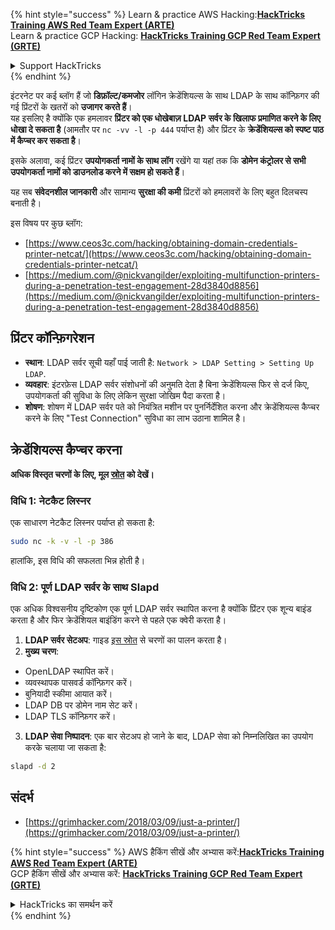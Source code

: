 {% hint style="success" %}
Learn & practice AWS Hacking:<img src="/.gitbook/assets/arte.png" alt="" data-size="line">[**HackTricks Training AWS Red Team Expert (ARTE)**](https://training.hacktricks.xyz/courses/arte)<img src="/.gitbook/assets/arte.png" alt="" data-size="line">\
Learn & practice GCP Hacking: <img src="/.gitbook/assets/grte.png" alt="" data-size="line">[**HackTricks Training GCP Red Team Expert (GRTE)**<img src="/.gitbook/assets/grte.png" alt="" data-size="line">](https://training.hacktricks.xyz/courses/grte)

<details>

<summary>Support HackTricks</summary>

* Check the [**subscription plans**](https://github.com/sponsors/carlospolop)!
* **Join the** 💬 [**Discord group**](https://discord.gg/hRep4RUj7f) or the [**telegram group**](https://t.me/peass) or **follow** us on **Twitter** 🐦 [**@hacktricks\_live**](https://twitter.com/hacktricks\_live)**.**
* **Share hacking tricks by submitting PRs to the** [**HackTricks**](https://github.com/carlospolop/hacktricks) and [**HackTricks Cloud**](https://github.com/carlospolop/hacktricks-cloud) github repos.

</details>
{% endhint %}


इंटरनेट पर कई ब्लॉग हैं जो **डिफ़ॉल्ट/कमजोर** लॉगिन क्रेडेंशियल्स के साथ LDAP के साथ कॉन्फ़िगर की गई प्रिंटरों के खतरों को **उजागर करते हैं**।\
यह इसलिए है क्योंकि एक हमलावर **प्रिंटर को एक धोखेबाज़ LDAP सर्वर के खिलाफ प्रमाणित करने के लिए धोखा दे सकता है** (आमतौर पर `nc -vv -l -p 444` पर्याप्त है) और प्रिंटर के **क्रेडेंशियल्स को स्पष्ट पाठ में कैप्चर कर सकता है**।

इसके अलावा, कई प्रिंटर **उपयोगकर्ता नामों के साथ लॉग** रखेंगे या यहां तक कि **डोमेन कंट्रोलर से सभी उपयोगकर्ता नामों को डाउनलोड करने में सक्षम हो सकते हैं**।

यह सब **संवेदनशील जानकारी** और सामान्य **सुरक्षा की कमी** प्रिंटरों को हमलावरों के लिए बहुत दिलचस्प बनाती है।

इस विषय पर कुछ ब्लॉग:

* [https://www.ceos3c.com/hacking/obtaining-domain-credentials-printer-netcat/](https://www.ceos3c.com/hacking/obtaining-domain-credentials-printer-netcat/)
* [https://medium.com/@nickvangilder/exploiting-multifunction-printers-during-a-penetration-test-engagement-28d3840d8856](https://medium.com/@nickvangilder/exploiting-multifunction-printers-during-a-penetration-test-engagement-28d3840d8856)

## प्रिंटर कॉन्फ़िगरेशन
- **स्थान**: LDAP सर्वर सूची यहाँ पाई जाती है: `Network > LDAP Setting > Setting Up LDAP`.
- **व्यवहार**: इंटरफ़ेस LDAP सर्वर संशोधनों की अनुमति देता है बिना क्रेडेंशियल्स फिर से दर्ज किए, उपयोगकर्ता की सुविधा के लिए लेकिन सुरक्षा जोखिम पैदा करता है।
- **शोषण**: शोषण में LDAP सर्वर पते को नियंत्रित मशीन पर पुनर्निर्देशित करना और क्रेडेंशियल्स कैप्चर करने के लिए "Test Connection" सुविधा का लाभ उठाना शामिल है।

## क्रेडेंशियल्स कैप्चर करना

**अधिक विस्तृत चरणों के लिए, मूल [स्रोत](https://grimhacker.com/2018/03/09/just-a-printer/) को देखें।**

### विधि 1: नेटकैट लिस्नर
एक साधारण नेटकैट लिस्नर पर्याप्त हो सकता है:
```bash
sudo nc -k -v -l -p 386
```
हालांकि, इस विधि की सफलता भिन्न होती है।

### विधि 2: पूर्ण LDAP सर्वर के साथ Slapd
एक अधिक विश्वसनीय दृष्टिकोण एक पूर्ण LDAP सर्वर स्थापित करना है क्योंकि प्रिंटर एक शून्य बाइंड करता है और फिर क्रेडेंशियल बाइंडिंग करने से पहले एक क्वेरी करता है।

1. **LDAP सर्वर सेटअप**: गाइड [इस स्रोत](https://www.server-world.info/en/note?os=Fedora_26&p=openldap) से चरणों का पालन करता है।
2. **मुख्य चरण**:
- OpenLDAP स्थापित करें।
- व्यवस्थापक पासवर्ड कॉन्फ़िगर करें।
- बुनियादी स्कीमा आयात करें।
- LDAP DB पर डोमेन नाम सेट करें।
- LDAP TLS कॉन्फ़िगर करें।
3. **LDAP सेवा निष्पादन**: एक बार सेटअप हो जाने के बाद, LDAP सेवा को निम्नलिखित का उपयोग करके चलाया जा सकता है:
```bash
slapd -d 2
```
## संदर्भ
* [https://grimhacker.com/2018/03/09/just-a-printer/](https://grimhacker.com/2018/03/09/just-a-printer/)


{% hint style="success" %}
AWS हैकिंग सीखें और अभ्यास करें:<img src="/.gitbook/assets/arte.png" alt="" data-size="line">[**HackTricks Training AWS Red Team Expert (ARTE)**](https://training.hacktricks.xyz/courses/arte)<img src="/.gitbook/assets/arte.png" alt="" data-size="line">\
GCP हैकिंग सीखें और अभ्यास करें: <img src="/.gitbook/assets/grte.png" alt="" data-size="line">[**HackTricks Training GCP Red Team Expert (GRTE)**<img src="/.gitbook/assets/grte.png" alt="" data-size="line">](https://training.hacktricks.xyz/courses/grte)

<details>

<summary>HackTricks का समर्थन करें</summary>

* [**सदस्यता योजनाएँ**](https://github.com/sponsors/carlospolop) देखें!
* **हमारे** 💬 [**Discord समूह**](https://discord.gg/hRep4RUj7f) या [**telegram समूह**](https://t.me/peass) में शामिल हों या **Twitter** 🐦 पर हमें **फॉलो करें** [**@hacktricks\_live**](https://twitter.com/hacktricks\_live)**.**
* **हैकिंग ट्रिक्स साझा करें और** [**HackTricks**](https://github.com/carlospolop/hacktricks) और [**HackTricks Cloud**](https://github.com/carlospolop/hacktricks-cloud) गिटहब रिपोजिटरी में PRs सबमिट करें।

</details>
{% endhint %}
